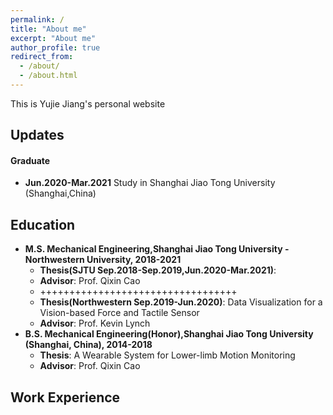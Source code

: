```yaml
---
permalink: /
title: "About me"
excerpt: "About me"
author_profile: true
redirect_from: 
  - /about/
  - /about.html
---
```


This is Yujie Jiang's personal website

Updates
------
#### Graduate
- **Jun.2020-Mar.2021** Study in Shanghai Jiao Tong University (Shanghai,China)

Education
------
- **M.S. Mechanical Engineering,Shanghai Jiao Tong University - Northwestern University, 2018-2021**  
  - **Thesis(SJTU Sep.2018-Sep.2019,Jun.2020-Mar.2021)**: 
  - **Advisor**: Prof. Qixin Cao
  - ++++++++++++++++++++++++++++++++++
  - **Thesis(Northwestern Sep.2019-Jun.2020)**: Data Visualization for a Vision-based Force and Tactile Sensor
  - **Advisor**: Prof. Kevin Lynch
- **B.S. Mechanical Engineering(Honor),Shanghai Jiao Tong University (Shanghai, China), 2014-2018**  
  - **Thesis**: A Wearable System for Lower-limb Motion Monitoring
  - **Advisor**: Prof. Qixin Cao 

Work Experience
------
